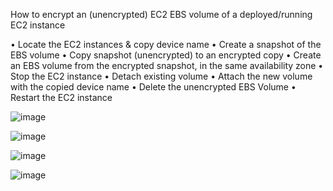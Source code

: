 How to encrypt an (unencrypted) EC2 EBS volume of a deployed/running EC2 instance

•	Locate the EC2 instances & copy device name
•	Create a snapshot of the EBS volume
•	Copy snapshot (unencrypted) to an encrypted copy
•	Create an EBS volume from the encrypted snapshot, in the same availability zone 
•	Stop the EC2 instance
•	Detach existing volume
•	Attach the new volume with the copied device name
•	Delete the unencrypted EBS Volume
•	Restart the EC2 instance

![image](https://user-images.githubusercontent.com/109040029/195967321-bf9e611f-be85-4c43-892e-c3981ffc903b.png)

![image](https://user-images.githubusercontent.com/109040029/195967354-d6089c73-2bbf-4fab-ba17-3352184ff131.png)

![image](https://user-images.githubusercontent.com/109040029/195967386-e304eaca-7171-4b05-a38f-42d323e39b18.png)

![image](https://user-images.githubusercontent.com/109040029/195967411-a659374e-a081-45a6-abd9-58ae64b78038.png)
